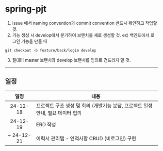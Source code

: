 # spring-pjt

1. issue 에서 naming convention과 commit convention 반드시 확인하고 작업할 것.
2. 기능 생성 시 develop에서 분기하여 브랜치를 새로 생성할 것.
ex) 백엔드에서 로그인 기능을 만들 때
```
git checkout -b feature/back/login develop
```
3. 절대!!! master 브랜치와 develop 브랜치를 임의로 건드리지 말 것.

---

## 일정  

|일정|내용|
|:---:|---|
|24-12-18|프로젝트 구조 생성 및 회의 (개발기능 분담, 프로젝트 일정안내, 필요 데이터 협의|
|24-12-19|ERD 작성|
|~ 24-12-21 |이력서 관리탭 - 인적사항 CRUD (비로그인) 구현|